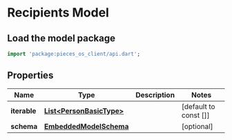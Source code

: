 # Recipients Model

## Load the model package
```dart
import 'package:pieces_os_client/api.dart';
```

## Properties
Name | Type | Description | Notes
------------ | ------------- | ------------- | -------------
**iterable** | [**List\<PersonBasicType\>**](PersonBasicType) |  | [default to const []]
**schema** | [**EmbeddedModelSchema**](EmbeddedModelSchema) |  | [optional] 




